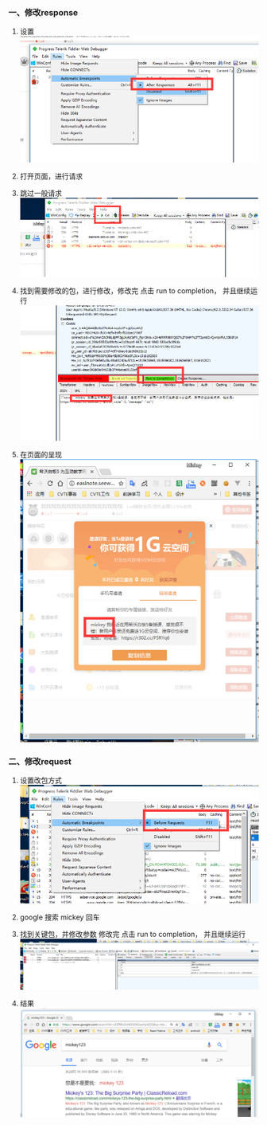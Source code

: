 ### 一、修改response

1.  设置
![图片](images/fiddle-01.png)

2.  打开页面，进行请求

3.  跳过一般请求
![](images/fiddle-02.png)

4. 找到需要修改的包，进行修改，修改完 点击 run to completion， 并且继续运行
![](images/fiddle-03.png)

5. 在页面的呈现
![](images/fiddle-04.png)


### 二、修改request

1. 设置改包方式
![](images/fiddle-05.png)

2.  google 搜索 mickey 回车

3. 找到关键包，并修改参数 修改完 点击 run to completion， 并且继续运行
![](images/fiddle-06.png)

1. 结果
![](images/fiddle-07.png)


 

